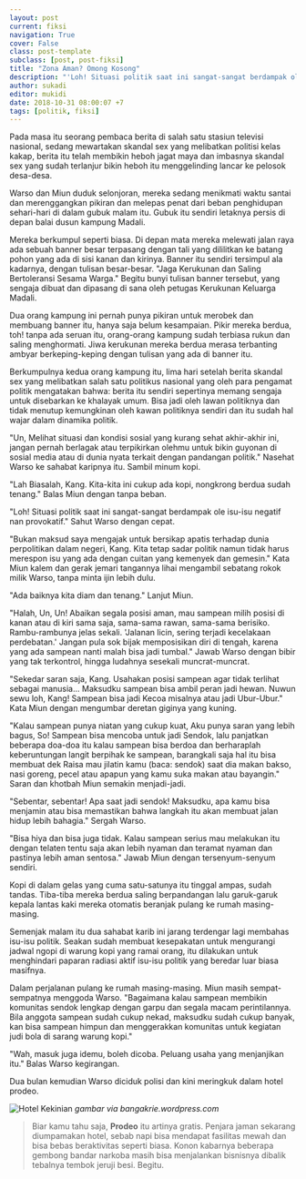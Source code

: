 ```yaml
---
layout: post
current: fiksi
navigation: True
cover: False
class: post-template
subclass: [post, post-fiksi]
title: "Zona Aman? Omong Kosong"
description: "'Loh! Situasi politik saat ini sangat-sangat berdampak ole isu-isu negatif nan provokatif.' Sahut Warso dengan cepat"
author: sukadi
editor: mukidi
date: 2018-10-31 08:00:07 +7
tags: [politik, fiksi]
---
```


Pada masa itu seorang pembaca berita di salah satu stasiun televisi nasional, sedang mewartakan skandal sex yang melibatkan politisi kelas kakap, berita itu telah membikin heboh jagat maya dan imbasnya skandal sex yang sudah terlanjur bikin heboh itu menggelinding lancar ke pelosok desa-desa.

Warso dan Miun duduk selonjoran, mereka sedang menikmati waktu santai dan merenggangkan pikiran dan melepas penat dari beban penghidupan sehari-hari di dalam gubuk malam itu. Gubuk itu sendiri letaknya persis di depan balai dusun kampung Madali.

Mereka berkumpul seperti biasa. Di depan mata mereka melewati jalan raya ada sebuah banner besar terpasang dengan tali yang dililitkan ke batang pohon yang ada di sisi kanan dan kirinya. Banner itu sendiri tersimpul ala kadarnya, dengan tulisan besar-besar. "Jaga Kerukunan dan Saling Bertoleransi Sesama Warga." Begitu bunyi tulisan banner tersebut, yang sengaja dibuat dan dipasang di sana oleh petugas Kerukunan Keluarga Madali.

Dua orang kampung ini pernah punya pikiran untuk merobek dan membuang banner itu, hanya saja belum kesampaian. Pikir mereka berdua, toh! tanpa ada seruan itu, orang-orang kampung sudah terbiasa rukun dan saling menghormati. Jiwa kerukunan mereka berdua merasa terbanting ambyar berkeping-keping dengan tulisan yang ada di banner itu.

Berkumpulnya kedua orang kampung itu, lima hari setelah berita skandal sex yang melibatkan salah satu politikus nasional yang oleh para pengamat politik mengatakan bahwa: berita itu sendiri sepertinya memang sengaja untuk disebarkan ke khalayak umum. Bisa jadi oleh lawan politiknya dan tidak menutup kemungkinan oleh kawan politiknya sendiri dan itu sudah hal wajar dalam dinamika politik.

"Un, Melihat situasi dan kondisi sosial yang kurang sehat akhir-akhir ini, jangan pernah berlagak atau terpikirkan olehmu untuk bikin guyonan di sosial media atau di dunia nyata terkait dengan pandangan politik." Nasehat Warso ke sahabat karipnya itu. Sambil minum kopi.

"Lah Biasalah, Kang. Kita-kita ini cukup ada kopi, nongkrong berdua sudah tenang." Balas Miun dengan tanpa beban.

"Loh! Situasi politik saat ini sangat-sangat berdampak ole isu-isu negatif nan provokatif." Sahut Warso dengan cepat.

"Bukan maksud saya mengajak untuk bersikap apatis terhadap dunia perpolitikan dalam negeri, Kang. Kita tetap sadar politik namun tidak harus merespon isu yang ada dengan cuitan yang kemenyek dan gemesin." Kata Miun kalem dan gerak jemari tangannya lihai mengambil sebatang rokok milik Warso, tanpa minta ijin lebih dulu.

"Ada baiknya kita diam dan tenang." Lanjut Miun.

"Halah, Un, Un! Abaikan segala posisi aman, mau sampean milih posisi di kanan atau di kiri sama saja, sama-sama rawan, sama-sama berisiko. Rambu-rambunya jelas sekali. 'Jalanan licin, sering terjadi kecelakaan perdebatan.' Jangan pula sok bijak memposisikan diri di tengah, karena yang ada sampean nanti malah bisa jadi tumbal." Jawab Warso dengan bibir yang tak terkontrol, hingga ludahnya sesekali muncrat-muncrat.

"Sekedar saran saja, Kang. Usahakan posisi sampean agar tidak terlihat sebagai manusia... Maksudku sampean bisa ambil peran jadi hewan. Nuwun sewu loh, Kang! Sampean bisa jadi Kecoa misalnya atau jadi Ubur-Ubur." Kata Miun dengan mengumbar deretan giginya yang kuning.

"Kalau sampean punya niatan yang cukup kuat, Aku punya saran yang lebih bagus, So! Sampean bisa mencoba untuk jadi Sendok, lalu panjatkan beberapa doa-doa itu kalau sampean bisa berdoa dan berharaplah keberuntungan langit berpihak ke sampean, barangkali saja hal itu bisa membuat dek Raisa mau jilatin kamu (baca: sendok) saat dia makan bakso, nasi goreng, pecel atau apapun yang kamu suka makan atau bayangin." Saran dan khotbah Miun semakin menjadi-jadi.

"Sebentar, sebentar! Apa saat jadi sendok! Maksudku, apa kamu bisa menjamin atau bisa memastikan bahwa langkah itu akan membuat jalan hidup lebih bahagia." Sergah Warso.

"Bisa hiya dan bisa juga tidak. Kalau sampean serius mau melakukan itu dengan telaten tentu saja akan lebih nyaman dan teramat nyaman dan pastinya lebih aman sentosa." Jawab Miun dengan tersenyum-senyum sendiri.

Kopi di dalam gelas yang cuma satu-satunya itu tinggal ampas, sudah tandas. Tiba-tiba mereka berdua saling berpandangan lalu garuk-garuk kepala lantas kaki mereka otomatis beranjak pulang ke rumah masing-masing.

Semenjak malam itu dua sahabat karib ini jarang terdengar lagi membahas isu-isu politik. Seakan sudah membuat kesepakatan untuk mengurangi jadwal ngopi di warung kopi yang ramai orang, itu dilakukan untuk menghindari paparan radiasi aktif isu-isu politik yang beredar luar biasa masifnya.

Dalam perjalanan pulang ke rumah masing-masing. Miun masih sempat-sempatnya menggoda Warso. "Bagaimana kalau sampean membikin komunitas sendok lengkap dengan garpu dan segala macam perintilannya. Bila anggota sampean sudah cukup nekad, maksudku sudah cukup banyak, kan bisa sampean himpun dan menggerakkan komunitas untuk kegiatan judi bola di sarang warung kopi." 

"Wah, masuk juga idemu, boleh dicoba. Peluang usaha yang menjanjikan itu." Balas Warso kegirangan.

Dua bulan kemudian Warso diciduk polisi dan kini meringkuk dalam hotel prodeo. 

![Hotel Kekinian](https://bangakrie.files.wordpress.com/2015/01/062.jpg)
_gambar via bangakrie.wordpress.com_

> Biar kamu tahu saja, **Prodeo** itu artinya gratis. Penjara jaman sekarang diumpamakan hotel, sebab napi bisa mendapat fasilitas mewah dan bisa bebas beraktivitas seperti biasa. Konon kabarnya beberapa gembong bandar narkoba masih bisa menjalankan bisnisnya dibalik tebalnya tembok jeruji besi. Begitu.
